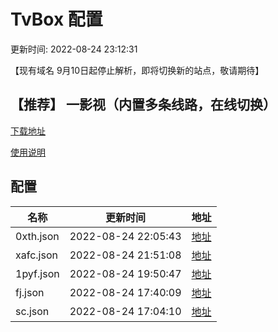 # TvBox 配置

更新时间: 2022-08-24 23:12:31

【现有域名 9月10日起停止解析，即将切换新的站点，敬请期待】

## 【推荐】 一影视（内置多条线路，在线切换）

[下载地址](https://ghproxy.com/https://raw.githubusercontent.com/tv-player/apks/main/live/一影视.apk)

[使用说明](https://github.com/tv-player/apks/blob/main/README.md)

## 配置


|   名称  | 更新时间  |地址  |
|  ----  | ----  |----  |
|  0xth.json | 2022-08-24 22:05:43 |[地址](https://box.okeybox.top/tv/0xth.json) |
|  xafc.json | 2022-08-24 21:51:08 |[地址](https://box.okeybox.top/tv/xafc.json) |
|  1pyf.json | 2022-08-24 19:50:47 |[地址](https://box.okeybox.top/tv/1pyf.json) |
|  fj.json | 2022-08-24 17:40:09 |[地址](https://box.okeybox.top/tv/fj.json) |
|  sc.json | 2022-08-24 17:04:10 |[地址](https://box.okeybox.top/tv/sc.json) |
  






